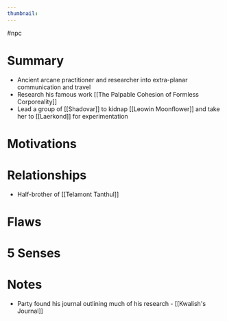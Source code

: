 ```yaml
---
thumbnail: 
---
```


#npc
# Summary
- Ancient arcane practitioner and researcher into extra-planar communication and travel
- Research his famous work [[The Palpable Cohesion of Formless Corporeality]]
- Lead a group of [[Shadovar]] to kidnap [[Leowin Moonflower]] and take her to [[Laerkond]] for experimentation

# Motivations
# Relationships
- Half-brother of [[Telamont Tanthul]]

# Flaws
# 5 Senses
# Notes
- Party found his journal outlining much of his research - [[Kwalish's Journal]]
